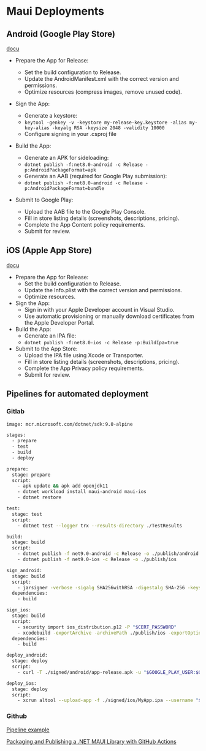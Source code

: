 # Maui Deployments

## Android (Google Play Store)

[docu](https://learn.microsoft.com/en-us/dotnet/maui/android/deployment/?view=net-maui-9.0)

- Prepare the App for Release:
  - Set the build configuration to Release.
  - Update the AndroidManifest.xml with the correct version and permissions.
  - Optimize resources (compress images, remove unused code).
- Sign the App:
  - Generate a keystore:
  - `keytool -genkey -v -keystore my-release-key.keystore -alias my-key-alias -keyalg RSA -keysize 2048 -validity 10000`
  - Configure signing in your .csproj file

- Build the App:
  - Generate an APK for sideloading:
  - `dotnet publish -f:net8.0-android -c Release -p:AndroidPackageFormat=apk`
  - Generate an AAB (required for Google Play submission):
  - `dotnet publish -f:net8.0-android -c Release -p:AndroidPackageFormat=bundle`
- Submit to Google Play:
  - Upload the AAB file to the Google Play Console.
  - Fill in store listing details (screenshots, descriptions, pricing).
  - Complete the App Content policy requirements.
  - Submit for review.

## iOS (Apple App Store)

[docu](https://learn.microsoft.com/en-us/dotnet/maui/ios/deployment/?view=net-maui-9.0)

- Prepare the App for Release:
  - Set the build configuration to Release.
  - Update the Info.plist with the correct version and permissions.
  - Optimize resources.
- Sign the App:
  - Sign in with your Apple Developer account in Visual Studio.
  - Use automatic provisioning or manually download certificates from the Apple Developer Portal.
- Build the App:
  - Generate an IPA file:
  - `dotnet publish -f:net8.0-ios -c Release -p:BuildIpa=true`
- Submit to the App Store:
  - Upload the IPA file using Xcode or Transporter.
  - Fill in store listing details (screenshots, descriptions, pricing).
  - Complete the App Privacy policy requirements.
  - Submit for review.

## Pipelines for automated deployment

### Gitlab

```bash
image: mcr.microsoft.com/dotnet/sdk:9.0-alpine

stages:
  - prepare
  - test
  - build
  - deploy

prepare:
  stage: prepare
  script:
    - apk update && apk add openjdk11
    - dotnet workload install maui-android maui-ios
    - dotnet restore

test:
  stage: test
  script:
    - dotnet test --logger trx --results-directory ./TestResults

build:
  stage: build
  script:
    - dotnet publish -f net9.0-android -c Release -o ./publish/android
    - dotnet publish -f net9.0-ios -c Release -o ./publish/ios

sign_android:
  stage: build
  script:
    - jarsigner -verbose -sigalg SHA256withRSA -digestalg SHA-256 -keystore my-release-key.jks ./publish/android/app-release.apk my-key-alias
  dependencies:
    - build

sign_ios:
  stage: build
  script:
    - security import ios_distribution.p12 -P "$CERT_PASSWORD"
    - xcodebuild -exportArchive -archivePath ./publish/ios -exportOptionsPlist exportOptions.plist -exportPath ./signed/ios
  dependencies:
    - build

deploy_android:
  stage: deploy
  script:
    - curl -T ./signed/android/app-release.apk -u "$GOOGLE_PLAY_USER:$GOOGLE_PLAY_PASSWORD" https://play.google.com/upload

deploy_ios:
  stage: deploy
  script:
    - xcrun altool --upload-app -f ./signed/ios/MyApp.ipa --username "$APPLE_ID" --password "$APPLE_PASSWORD"


```

### Github

[Pipeline example](https://github.com/jfversluis/dotnet-maui-pipelines)

[Packaging and Publishing a .NET MAUI Library with GitHub Actions](https://devblogs.microsoft.com/dotnet/dotnet-maui-libraries-github-actions/)

```bash
```
